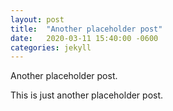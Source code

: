 ```yaml
---
layout: post
title:  "Another placeholder post"
date:   2020-03-11 15:40:00 -0600
categories: jekyll
---
```

Another placeholder post.

This is just another placeholder post.
